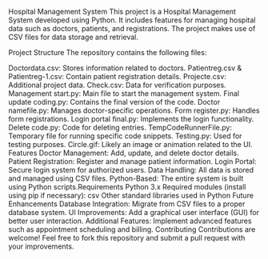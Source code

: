 Hospital Management System
This project is a Hospital Management System developed using Python. It includes features for managing hospital data such as doctors, patients, and registrations. The project makes use of CSV files for data storage and retrieval.

Project Structure
The repository contains the following files:

Doctordata.csv: Stores information related to doctors.
Patientreg.csv & Patientreg-1.csv: Contain patient registration details.
Projecte.csv: Additional project data.
Check.csv: Data for verification purposes.
Management start.py: Main file to start the management system.
Final update coding.py: Contains the final version of the code.
Doctor namefile.py: Manages doctor-specific operations.
Form register.py: Handles form registrations.
Login portal final.py: Implements the login functionality.
Delete code.py: Code for deleting entries.
TempCodeRunnerFile.py: Temporary file for running specific code snippets.
Testing.py: Used for testing purposes.
Circle.gif: Likely an image or animation related to the UI.
Features
Doctor Management: Add, update, and delete doctor details.
Patient Registration: Register and manage patient information.
Login Portal: Secure login system for authorized users.
Data Handling: All data is stored and managed using CSV files.
Python-Based: The entire system is built using Python scripts.Requirements
Python 3.x
Required modules (install using pip if necessary):
csv
Other standard libraries used in Python
Future Enhancements
Database Integration: Migrate from CSV files to a proper database system.
UI Improvements: Add a graphical user interface (GUI) for better user interaction.
Additional Features: Implement advanced features such as appointment scheduling and billing.
Contributing
Contributions are welcome! Feel free to fork this repository and submit a pull request with your improvements.
